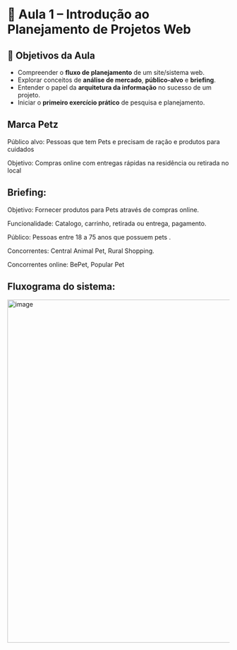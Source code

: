 # 🚀 Aula 1 – Introdução ao Planejamento de Projetos Web

## 🎯 Objetivos da Aula

* Compreender o **fluxo de planejamento** de um site/sistema web.
* Explorar conceitos de **análise de mercado**, **público-alvo** e **briefing**.
* Entender o papel da **arquitetura da informação** no sucesso de um projeto.
* Iniciar o **primeiro exercício prático** de pesquisa e planejamento.

## Marca Petz

Público alvo: Pessoas que tem Pets e precisam de ração e produtos para cuidados

Objetivo: Compras online com entregas rápidas na residência ou retirada no local

## Briefing:

  Objetivo: Fornecer produtos para Pets através de compras online.
  
  Funcionalidade: Catalogo, carrinho, retirada ou entrega, pagamento.
  
  Público: Pessoas entre 18 a 75 anos que possuem pets .
  
  Concorrentes: Central Animal Pet, Rural Shopping.
  
  Concorrentes online: BePet, Popular Pet

## Fluxograma do sistema:
	
<img width="1513" height="777" alt="image" src="https://github.com/user-attachments/assets/55cc3f4d-3bb3-46d3-a129-af62def67218" />
